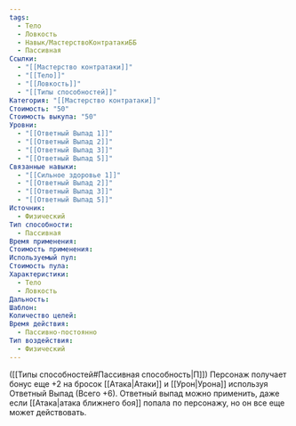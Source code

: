 ```yaml
---
tags:
  - Тело
  - Ловкость
  - Навык/МастерствоКонтратакиББ
  - Пассивная
Ссылки:
  - "[[Мастерство контратаки]]"
  - "[[Тело]]"
  - "[[Ловкость]]"
  - "[[Типы способностей]]"
Категория: "[[Мастерство контратаки]]"
Стоимость: "50"
Стоимость выкупа: "50"
Уровни:
  - "[[Ответный Выпад 1]]"
  - "[[Ответный Выпад 2]]"
  - "[[Ответный Выпад 3]]"
  - "[[Ответный Выпад 5]]"
Связанные навыки:
  - "[[Сильное здоровье 1]]"
  - "[[Ответный Выпад 2]]"
  - "[[Ответный Выпад 3]]"
  - "[[Ответный Выпад 5]]"
Источник:
  - Физический
Тип способности:
  - Пассивная
Время применения: 
Стоимость применения: 
Используемый пул: 
Стоимость пула: 
Характеристики:
  - Тело
  - Ловкость
Дальность: 
Шаблон: 
Количество целей: 
Время действия:
  - Пассивно-постоянно
Тип воздействия:
  - Физический
---
```

([[Типы способностей#Пассивная способность|П]]) Персонаж получает бонус еще +2 на бросок [[Атака|Атаки]] и [[Урон|Урона]] используя Ответный Выпад (Всего +6).
Ответный выпад можно применить, даже если [[Атака|атака ближнего боя]] попала по персонажу, но он все еще может действовать. 
